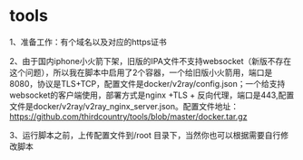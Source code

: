 # tools
1、准备工作：有个域名以及对应的https证书

2、由于国内iphone小火箭下架，旧版的IPA文件不支持websocket（新版不存在这个问题），所以我在脚本中启用了2个容器，一个给旧版小火箭用，端口是8080，协议是TLS+TCP，配置文件是docker/v2ray/config.json；一个给支持websocket的客户端使用，部署方式是nginx +TLS + 反向代理，端口是443,配置文件是docker/v2ray/v2ray_nginx_server.json。配置文件地址：https://github.com/thirdcountry/tools/blob/master/docker.tar.gz

3、运行脚本之前，上传配置文件到/root 目录下，当然你也可以根据需要自行修改脚本

